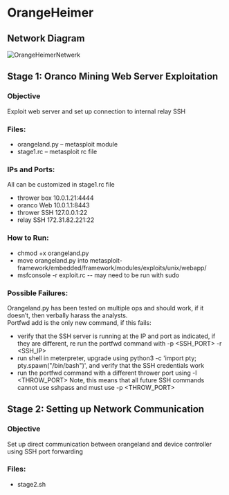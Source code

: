 # OrangeHeimer
## Network Diagram
![OrangeHeimerNetwerk](https://github.com/user-attachments/assets/d6b00e75-2c73-411a-b7a7-92f11a9e2214)
## Stage 1: Oranco Mining Web Server Exploitation
### Objective
Exploit web server and set up connection to internal relay SSH
### Files:
- orangeland.py	– metasploit module
- stage1.rc – metasploit rc file
### IPs and Ports:
All can be customized in stage1.rc file
- thrower box	10.0.1.21:4444
- oranco Web	10.0.1.1:8443
- thrower SSH	127.0.0.1:22
- relay SSH	172.31.82.221:22
### How to Run:
- chmod +x orangeland.py
- move orangeland.py into metasploit-framework/embedded/framework/modules/exploits/unix/webapp/
- msfconsole -r exploit.rc -- may need to be run with sudo
### Possible Failures:
Orangeland.py has been tested on multiple ops and should work, if it doesn’t, then verbally harass the analysts.  
Portfwd add is the only new command, if this fails:
- verify that the SSH server is running at the IP and port as indicated, if they are different, re run the portfwd command with -p <SSH_PORT> -r <SSH_IP>
- run shell in meterpreter, upgrade using python3 -c 'import pty; pty.spawn("/bin/bash")', and verify that the SSH credentials work
- run the portfwd command with a different thrower port using -l <THROW_PORT> Note, this means that all future SSH commands cannot use sshpass and must use -p <THROW_PORT>  
## Stage 2: Setting up Network Communication
### Objective
Set up direct communication between orangeland and device controller using SSH port forwarding
### Files:
- stage2.sh
